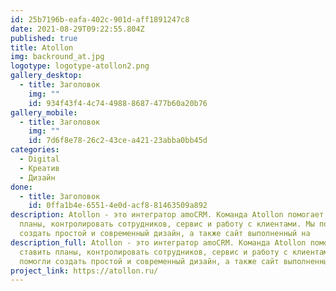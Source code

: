 ```yaml
---
id: 25b7196b-eafa-402c-901d-aff1891247c8
date: 2021-08-29T09:22:55.804Z
published: true
title: Atollon
img: backround_at.jpg
logotype: logotype-atollon2.png
gallery_desktop:
  - title: Заголовок
    img: ""
    id: 934f43f4-4c74-4988-8687-477b60a20b76
gallery_mobile:
  - title: Заголовок
    img: ""
    id: 7d6f8e78-26c2-43ce-a421-23abba0bb45d
categories:
  - Digital
  - Креатив
  - Дизайн
done:
  - title: Заголовок
    id: 0ffa1b4e-6551-4e0d-acf8-81463509a892
description: Atollon - это интегратор amoCRM. Команда Atollon помогает ставить
  планы, контролировать сотрудников, сервис и работу с клиентами. Мы помогли
  создать простой и современный дизайн, а также сайт выполненный на
description_full: Atollon - это интегратор amoCRM. Команда Atollon помогает
  ставить планы, контролировать сотрудников, сервис и работу с клиентами. Мы
  помогли создать простой и современный дизайн, а также сайт выполненный на
project_link: https://atollon.ru/
---
```

